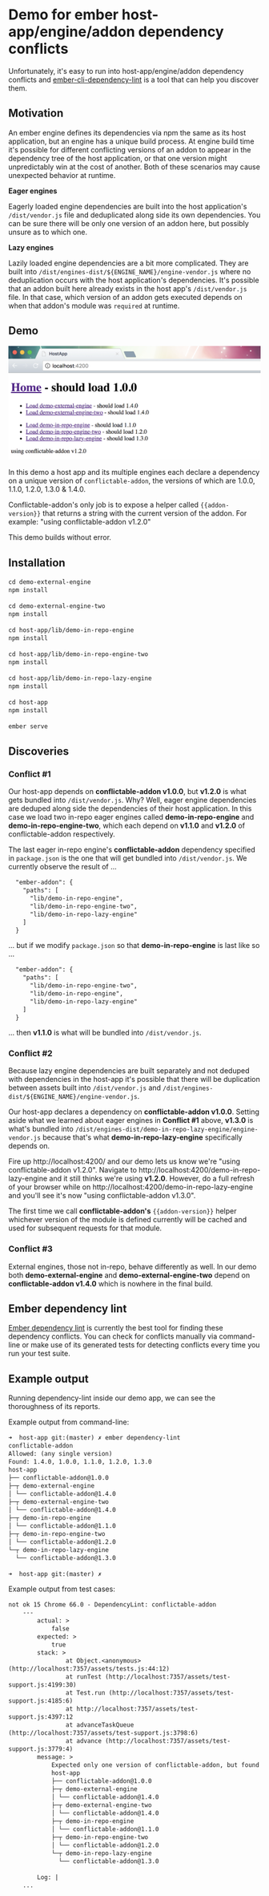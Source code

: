 # Demo for ember host-app/engine/addon dependency conflicts

Unfortunately, it's easy to run into host-app/engine/addon dependency conflicts and  [ember-cli-dependency-lint](https://github.com/salsify/ember-cli-dependency-lint) is a tool that can help you discover them.

## Motivation

An ember engine defines its dependencies via npm the same as its host application, but an engine has a unique build process. At engine build time it's possible for different conflicting versions of an addon to appear in the dependency tree of the host application, or that one version might unpredictably win at the cost of another. Both of these scenarios may cause unexpected behavior at runtime.

**Eager engines**

Eagerly loaded engine dependencies are built into the host application's `/dist/vendor.js` file and deduplicated along side its own dependencies. You can be sure there will be only one version of an addon here, but possibly unsure as to which one.

**Lazy engines**

Lazily loaded engine dependencies are a bit more complicated. They are built into `/dist/engines-dist/${ENGINE_NAME}/engine-vendor.js` where no deduplication occurs with the host application's dependencies. It's possible that an addon built here already exists in the host app's `/dist/vendor.js` file. In that case, which version of an addon gets executed depends on when that addon's module was `required` at runtime.

## Demo

![Screenshot](/host-app/public/screenshot.png?raw=true "Optional Title")

In this demo a host app and its multiple engines each declare a dependency on a unique version of `conflictable-addon`, the versions of which are 1.0.0, 1.1.0, 1.2.0, 1.3.0 & 1.4.0.

Conflictable-addon's only job is to expose a helper called `{{addon-version}}` that returns a string with the current version of the addon. For example: "using conflictable-addon v1.2.0"

This demo builds without error.

## Installation

```
cd demo-external-engine
npm install

cd demo-external-engine-two
npm install

cd host-app/lib/demo-in-repo-engine
npm install

cd host-app/lib/demo-in-repo-engine-two
npm install

cd host-app/lib/demo-in-repo-lazy-engine
npm install

cd host-app
npm install

ember serve
```

## Discoveries

### Conflict #1

Our host-app depends on **conflictable-addon v1.0.0**, but **v1.2.0** is what gets bundled into `/dist/vendor.js`. Why? Well, eager engine dependencies are deduped along side the dependencies of their host application. In this case we load two in-repo eager engines called **demo-in-repo-engine** and **demo-in-repo-engine-two**, which each depend on **v1.1.0** and **v1.2.0** of conflictable-addon respectively.

The last eager in-repo engine's **conflictable-addon** dependency specified in `package.json` is the one that will get bundled into `/dist/vendor.js`. We currently observe the result of ...

```
  "ember-addon": {
    "paths": [
      "lib/demo-in-repo-engine",
      "lib/demo-in-repo-engine-two",
      "lib/demo-in-repo-lazy-engine"
    ]
  }
```

... but if we modify `package.json` so that **demo-in-repo-engine** is last like so ...

```
  "ember-addon": {
    "paths": [
      "lib/demo-in-repo-engine-two",
      "lib/demo-in-repo-engine",
      "lib/demo-in-repo-lazy-engine"
    ]
  }
```

... then **v1.1.0** is what will be bundled into `/dist/vendor.js`.

### Conflict #2

Because lazy engine dependencies are built separately and not deduped with dependencies in the host-app it's possible that there will be duplication between assets built into `/dist/vendor.js` and `/dist/engines-dist/${ENGINE_NAME}/engine-vendor.js`.

Our host-app declares a dependency on **conflictable-addon v1.0.0**. Setting aside what we learned about eager engines in **Conflict #1** above, **v1.3.0** is what's bundled into `/dist/engines-dist/demo-in-repo-lazy-engine/engine-vendor.js` because that's what **demo-in-repo-lazy-engine** specifically depends on.

Fire up http://localhost:4200/ and our demo lets us know we're "using conflictable-addon v1.2.0". Navigate to http://localhost:4200/demo-in-repo-lazy-engine and it still thinks we're using **v1.2.0**. However, do a full refresh of your browser while on http://localhost:4200/demo-in-repo-lazy-engine and you'll see it's now "using conflictable-addon v1.3.0".

The first time we call  **conflictable-addon's** `{{addon-version}}` helper whichever version of the module is defined currently will be cached and used for subsequent requests for that module.

### Conflict #3

External engines, those not in-repo, behave differently as well. In our demo both **demo-external-engine** and **demo-external-engine-two** depend on **conflictable-addon v1.4.0** which is nowhere in the final build.

## Ember dependency lint

[Ember dependency lint](https://github.com/salsify/ember-cli-dependency-lint) is currently the best tool for finding these dependency conflicts. You can check for conflicts manually via command-line or make use of its generated tests for detecting conflicts every time you run your test suite.

## Example output

Running dependency-lint inside our demo app, we can see the thoroughness of its reports.

Example output from command-line:

```
➜  host-app git:(master) ✗ ember dependency-lint
conflictable-addon
Allowed: (any single version)
Found: 1.4.0, 1.0.0, 1.1.0, 1.2.0, 1.3.0
host-app
├── conflictable-addon@1.0.0
├─┬ demo-external-engine
│ └── conflictable-addon@1.4.0
├─┬ demo-external-engine-two
│ └── conflictable-addon@1.4.0
├─┬ demo-in-repo-engine
│ └── conflictable-addon@1.1.0
├─┬ demo-in-repo-engine-two
│ └── conflictable-addon@1.2.0
└─┬ demo-in-repo-lazy-engine
  └── conflictable-addon@1.3.0

➜  host-app git:(master) ✗
```

Example output from test cases:

```
not ok 15 Chrome 66.0 - DependencyLint: conflictable-addon
    ---
        actual: >
            false
        expected: >
            true
        stack: >
                at Object.<anonymous> (http://localhost:7357/assets/tests.js:44:12)
                at runTest (http://localhost:7357/assets/test-support.js:4199:30)
                at Test.run (http://localhost:7357/assets/test-support.js:4185:6)
                at http://localhost:7357/assets/test-support.js:4397:12
                at advanceTaskQueue (http://localhost:7357/assets/test-support.js:3798:6)
                at advance (http://localhost:7357/assets/test-support.js:3779:4)
        message: >
            Expected only one version of conflictable-addon, but found
            host-app
            ├── conflictable-addon@1.0.0
            ├─┬ demo-external-engine
            │ └── conflictable-addon@1.4.0
            ├─┬ demo-external-engine-two
            │ └── conflictable-addon@1.4.0
            ├─┬ demo-in-repo-engine
            │ └── conflictable-addon@1.1.0
            ├─┬ demo-in-repo-engine-two
            │ └── conflictable-addon@1.2.0
            └─┬ demo-in-repo-lazy-engine
              └── conflictable-addon@1.3.0

        Log: |
    ...
```
